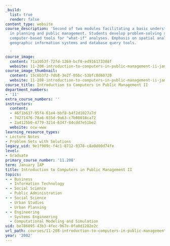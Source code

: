 ```yaml
---
_build:
  list: true
  render: false
content_type: website
course_description: 'Second of two modules facilitating a basic understanding of computing
  in planning and public management. Students develop problem-solving skills using
  computer-based tools for "what-if" analyses. Emphasis on spatial analysis using
  geographic information systems and database query tools.

  '
course_image:
  content: 71a1053f-72fd-1269-bcf0-ed916173388f
  website: 11-208-introduction-to-computers-in-public-management-ii-january-iap-2002
course_image_thumbnail:
  content: 15c6b3f2-7db8-3e2f-05bc-53bfc8d60720
  website: 11-208-introduction-to-computers-in-public-management-ii-january-iap-2002
course_title: Introduction to Computers in Public Management II
department_numbers:
- '11'
extra_course_numbers: ''
instructors:
  content:
  - 46f1b637-95f4-61e4-bbf8-b4f2d1027a7d
  - 74271476-78a6-035d-9a63-c7b08018ca72
  - 2a4125b0-4779-3214-6347-84cdd7e51be2
  website: ocw-www
learning_resource_types:
- Lecture Notes
- Problem Sets with Solutions
legacy_uid: 9e1f909c-f4c1-8712-9378-c8a0d00d74fe
level:
- Graduate
primary_course_number: '11.208'
term: January IAP
title: Introduction to Computers in Public Management II
topics:
- - Business
  - Information Technology
- - Social Science
  - Public Administration
- - Social Science
  - Urban Studies
  - Urban Planning
- - Engineering
  - Systems Engineering
  - Computational Modeling and Simulation
uid: be786095-43b3-4fec-967e-0fa0d1282e2c
url_path: courses/11-208-introduction-to-computers-in-public-management-ii-january-iap-2002
year: '2002'
---
```

